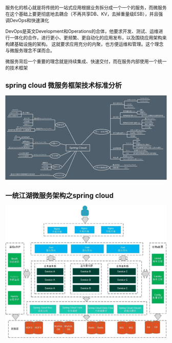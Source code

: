 

服务化的核心就是将传统的一站式应用根据业务拆分成一个一个的服务，而微服务在这个基础上要更彻底地去耦合（不再共享DB、KV，去掉重量级ESB），并且强调DevOps和快速演化

DevOps是英文Development和Operations的合体，他要求开发、测试、运维进行一体化的合作，进行更小、更频繁、更自动化的应用发布，以及围绕应用架构来构建基础设施的架构。
这就要求应用充分的内聚，也方便运维和管理。这个理念与微服务理念不谋而合。

微服务背后一个重要的理念就是持续集成、快速交付，而在服务内部使用一个统一的技术框架


## spring cloud 微服务框架技术标准分析

![spring cloud 微服务框架技术标准分析](./img/spring-cloud-knowledge.jpg "spring cloud 微服务框架技术标准分析") 

## 一统江湖微服务架构之spring cloud

![spring-cloud-structure](./img/spring-cloud-structure.jpg "spring-cloud-structure") 
